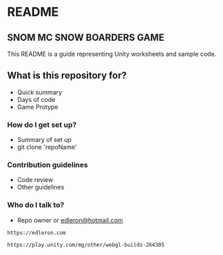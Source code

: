 # README #

## SNOM MC SNOW BOARDERS GAME

This README is a guide representing Unity worksheets and sample code.

## What is this repository for? 

* Quick summary
* Days of code
* Game Protype

### How do I get set up?

* Summary of set up
* git clone 'repoName'

### Contribution guidelines

* Code review
* Other guidelines

### Who do I talk to?

* Repo owner or edleron@hotmail.com
``` 
https://edleron.com
```
``` 
https://play.unity.com/mg/other/webgl-builds-264305